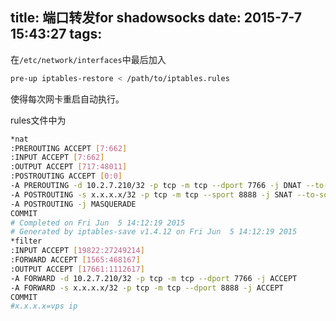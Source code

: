 title: 端口转发for shadowsocks
date: 2015-7-7 15:43:27
tags: 
---
在`/etc/network/interfaces`中最后加入
```bash
pre-up iptables-restore < /path/to/iptables.rules
```
使得每次网卡重启自动执行。
<!--more-->
rules文件中为
```bash
*nat
:PREROUTING ACCEPT [7:662]
:INPUT ACCEPT [7:662]
:OUTPUT ACCEPT [717:48011]
:POSTROUTING ACCEPT [0:0]
-A PREROUTING -d 10.2.7.210/32 -p tcp -m tcp --dport 7766 -j DNAT --to-destination x.x.x.x:8888
-A POSTROUTING -s x.x.x.x/32 -p tcp -m tcp --sport 8888 -j SNAT --to-source 10.2.7.210:7766
-A POSTROUTING -j MASQUERADE
COMMIT
# Completed on Fri Jun  5 14:12:19 2015
# Generated by iptables-save v1.4.12 on Fri Jun  5 14:12:19 2015
*filter
:INPUT ACCEPT [19822:27249214]
:FORWARD ACCEPT [1565:468167]
:OUTPUT ACCEPT [17661:1112617]
-A FORWARD -d 10.2.7.210/32 -p tcp -m tcp --dport 7766 -j ACCEPT
-A FORWARD -s x.x.x.x/32 -p tcp -m tcp --dport 8888 -j ACCEPT
COMMIT
#x.x.x.x=vps ip
```